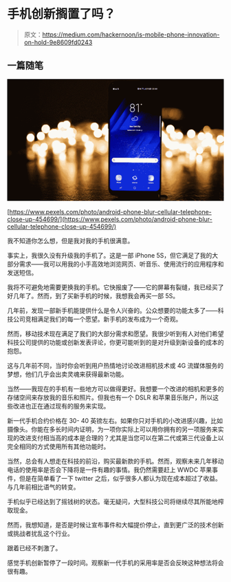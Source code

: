 # 手机创新搁置了吗？

> 原文：<https://medium.com/hackernoon/is-mobile-phone-innovation-on-hold-9e8609fd0243>

## 一篇随笔

![](img/7ff7a2c6e7dddf82e7cf26ca0b5516fe.png)

[https://www.pexels.com/photo/android-phone-blur-cellular-telephone-close-up-454699/](https://www.pexels.com/photo/android-phone-blur-cellular-telephone-close-up-454699/)

我不知道你怎么想，但是我对我的手机很满意。

事实上，我很久没有升级我的手机了。这是一部 iPhone 5S，但它满足了我的大部分需求——我可以用我的小手高效地浏览网页、听音乐、使用流行的应用程序和发送短信。

我将不可避免地需要更换我的手机。它快报废了——它的屏幕有裂缝，我已经买了好几年了。然而，到了买新手机的时候，我想我会再买一部 5S。

几年前，发现一部新手机能提供什么是令人兴奋的。公众想要的功能太多了——科技公司竞相满足我们的每一个愿望。新手机的发布成为一个奇观。

然而，移动技术现在满足了我们的大部分需求和愿望。我很少听到有人对他们希望科技公司提供的功能或创新发表评论，你更可能听到的是对升级到新设备的成本的抱怨。

这与几年前不同，当时你会听到用户热情地讨论改进相机技术或 4G 流媒体服务的梦想，他们几乎会出卖灵魂来获得最新功能。

当然——我现在的手机有一些地方可以做得更好。我想要一个改进的相机和更多的存储空间来存放我的音乐和照片。但我也有一个 DSLR 和苹果音乐账户，所以这些改进也正在通过现有的服务来实现。

新一代手机合约价格在 30- 40 英镑左右。如果你只对手机的小改进感兴趣，比如摄像头。你能在多长时间内证明，为一项你实际上可以用你拥有的另一项服务来实现的改进支付相当高的成本是合理的？尤其是当您可以在第二代或第三代设备上以完全相同的方式使用所有其他功能时。

当然，总会有人想走在科技的前沿，购买最新款的手机。然而，观察未来几年移动电话的使用率是否会下降将是一件有趣的事情。我仍然需要赶上 WWDC 苹果事件，但是在简单看了一下 twitter 之后，似乎很多人都认为现在成本超过了收益。与几年前相比语气的转变。

手机似乎已经达到了摇钱树的状态。毫无疑问，大型科技公司将继续尽其所能地榨取现金。

然而，我想知道，是否是时候让宣布事件和大幅提价停止，直到更广泛的技术创新或挑战者扰乱这个行业。

跟着已经不刺激了。

感觉手机创新暂停了一段时间。观察新一代手机的采用率是否会反映这种想法将会很有趣。